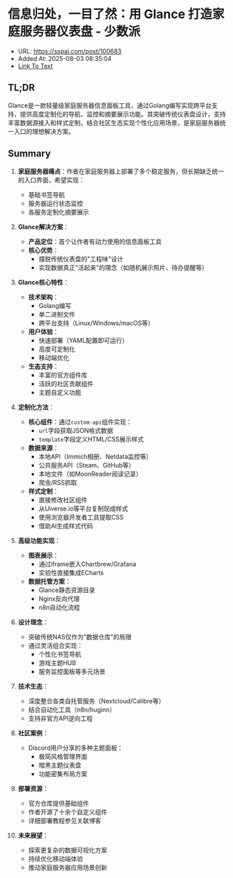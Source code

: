 # 信息归处，一目了然：用 Glance 打造家庭服务器仪表盘 - 少数派
- URL: https://sspai.com/post/100683
- Added At: 2025-08-03 08:35:04
- [Link To Text](2025-08-03-信息归处，一目了然：用-glance-打造家庭服务器仪表盘---少数派_raw.md)

## TL;DR
Glance是一款轻量级家庭服务器信息面板工具，通过Golang编写实现跨平台支持，提供高度定制化的导航、监控和摘要展示功能。其突破传统仪表盘设计，支持丰富数据源接入和样式定制，结合社区生态实现个性化应用场景，是家庭服务器统一入口的理想解决方案。

## Summary
1. **家庭服务器痛点**：作者在家庭服务器上部署了多个稳定服务，但长期缺乏统一的入口界面，希望实现：
   - 基础书签导航
   - 服务器运行状态监控
   - 各服务定制化摘要展示

2. **Glance解决方案**：
   - **产品定位**：首个让作者有动力使用的信息面板工具
   - **核心优势**：
     - 摆脱传统仪表盘的"工程味"设计
     - 实现数据真正"活起来"的理念（如随机展示照片、待办提醒等）

3. **Glance核心特性**：
   - **技术架构**：
     - Golang编写
     - 单二进制文件
     - 跨平台支持（Linux/Windows/macOS等）
   - **用户体验**：
     - 快速部署（YAML配置即可运行）
     - 高度可定制化
     - 移动端优化
   - **生态支持**：
     - 丰富的官方组件库
     - 活跃的社区贡献组件
     - 主题自定义功能

4. **定制化方法**：
   - **核心组件**：通过`custom-api`组件实现：
     - `url`字段获取JSON格式数据
     - `template`字段定义HTML/CSS展示样式
   - **数据来源**：
     - 本地API（Immich相册、Netdata监控等）
     - 公共服务API（Steam、GitHub等）
     - 本地文件（如MoonReader阅读记录）
     - 爬虫/RSS抓取
   - **样式定制**：
     - 直接修改社区组件
     - 从Uiverse.io等平台复制现成样式
     - 使用浏览器开发者工具提取CSS
     - 借助AI生成样式代码

5. **高级功能实现**：
   - **图表展示**：
     - 通过iframe嵌入Chartbrew/Grafana
     - 实验性直接集成ECharts
   - **数据托管方案**：
     - Glance静态资源目录
     - Nginx反向代理
     - n8n自动化流程

6. **设计理念**：
   - 突破传统NAS仅作为"数据仓库"的局限
   - 通过灵活组合实现：
     - 个性化书签导航
     - 游戏主题HUB
     - 服务监控面板等多元场景

7. **技术生态**：
   - 深度整合各类自托管服务（Nextcloud/Calibre等）
   - 结合自动化工具（n8n/huginn）
   - 支持非官方API逆向工程

8. **社区案例**：
   - Discord用户分享的多种主题面板：
     - 极简风格管理界面
     - 暗黑主题仪表盘
     - 功能密集布局方案

9. **部署资源**：
   - 官方仓库提供基础组件
   - 作者开源了十余个自定义组件
   - 详细部署教程参见关联博客

10. **未来展望**：
    - 探索更复杂的数据可视化方案
    - 持续优化移动端体验
    - 推动家庭服务器应用场景创新
